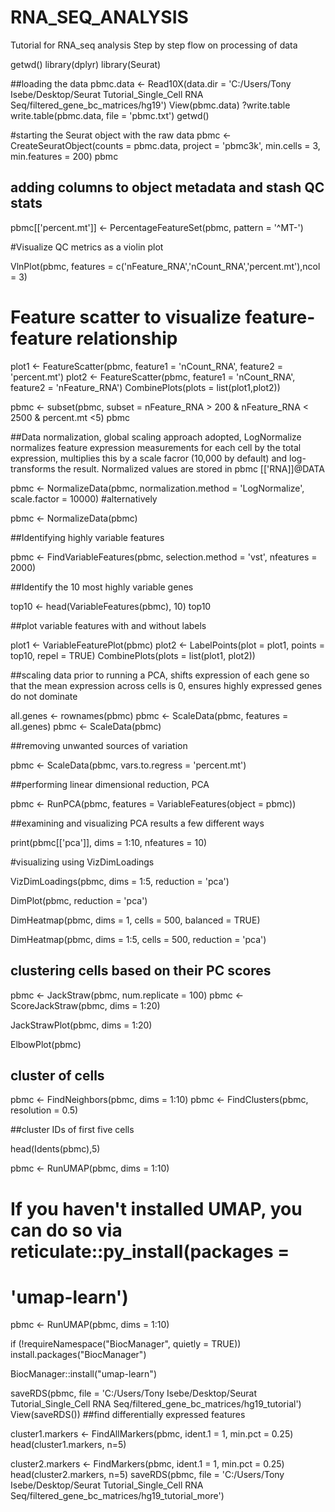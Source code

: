 # RNA_SEQ_ANALYSIS
Tutorial for RNA_seq analysis
Step by step flow on processing of data

getwd()
library(dplyr)
library(Seurat)

##loading the data
pbmc.data <- Read10X(data.dir = 'C:/Users/Tony Isebe/Desktop/Seurat Tutorial_Single_Cell RNA Seq/filtered_gene_bc_matrices/hg19')
View(pbmc.data)
?write.table
write.table(pbmc.data, file = 'pbmc.txt')
getwd()

#starting the Seurat object with the raw data
pbmc <- CreateSeuratObject(counts = pbmc.data, project = 'pbmc3k', min.cells = 3, 
                           min.features = 200)
pbmc

## adding columns to object metadata and stash QC stats

pbmc[['percent.mt']] <- PercentageFeatureSet(pbmc, pattern = '^MT-')

#Visualize QC metrics as a violin plot

VlnPlot(pbmc, features = c('nFeature_RNA','nCount_RNA','percent.mt'),ncol = 3)

# Feature scatter to visualize feature-feature relationship

plot1 <- FeatureScatter(pbmc, feature1 = 'nCount_RNA', feature2 = 'percent.mt')
plot2 <- FeatureScatter(pbmc, feature1 = 'nCount_RNA', feature2 = 'nFeature_RNA')
CombinePlots(plots = list(plot1,plot2))

pbmc <- subset(pbmc, subset = nFeature_RNA > 200 & nFeature_RNA < 2500 & percent.mt <5)
pbmc

##Data normalization, global scaling approach adopted, LogNormalize normalizes feature expression measurements for each cell by the total expression, multiplies this by a scale facror (10,000 by default) and log-transforms the result. Normalized values are stored in pbmc [['RNA]]@DATA

pbmc <- NormalizeData(pbmc, normalization.method = 'LogNormalize', scale.factor = 10000)
 #alternatively

pbmc <- NormalizeData(pbmc)

##Identifying highly variable features

pbmc <- FindVariableFeatures(pbmc, selection.method = 'vst', nfeatures = 2000)


##Identify the 10 most highly variable genes

top10 <- head(VariableFeatures(pbmc), 10)
top10


##plot variable features with and without labels

plot1 <- VariableFeaturePlot(pbmc)
plot2 <- LabelPoints(plot = plot1, points = top10, repel = TRUE)
CombinePlots(plots = list(plot1, plot2))

##scaling data prior to running a PCA, shifts expression of each gene so that the mean expression across cells is 0, ensures highly expressed genes do not dominate

all.genes <- rownames(pbmc)
pbmc <- ScaleData(pbmc, features = all.genes)
pbmc <- ScaleData(pbmc)

##removing unwanted sources of variation 

pbmc <- ScaleData(pbmc, vars.to.regress = 'percent.mt')

##performing linear dimensional reduction, PCA

pbmc <- RunPCA(pbmc, features = VariableFeatures(object = pbmc))

##examining and visualizing PCA results a few different ways

print(pbmc[['pca']], dims = 1:10, nfeatures = 10)


#visualizing using VizDimLoadings

VizDimLoadings(pbmc, dims = 1:5, reduction = 'pca')

DimPlot(pbmc, reduction = 'pca')

DimHeatmap(pbmc, dims = 1, cells = 500, balanced = TRUE)


DimHeatmap(pbmc, dims = 1:5, cells = 500, reduction = 'pca')

## clustering  cells based on their PC scores

pbmc <- JackStraw(pbmc, num.replicate = 100)
pbmc <- ScoreJackStraw(pbmc, dims = 1:20)

JackStrawPlot(pbmc, dims = 1:20)

ElbowPlot(pbmc)
## cluster of cells

pbmc <- FindNeighbors(pbmc, dims = 1:10)
pbmc <- FindClusters(pbmc, resolution = 0.5)

##cluster IDs of first five cells

head(Idents(pbmc),5)


pbmc <- RunUMAP(pbmc, dims = 1:10)
# If you haven't installed UMAP, you can do so via reticulate::py_install(packages =
# 'umap-learn')
pbmc <- RunUMAP(pbmc, dims = 1:10)


if (!requireNamespace("BiocManager", quietly = TRUE))
  install.packages("BiocManager")

BiocManager::install("umap-learn")


saveRDS(pbmc, file = 'C:/Users/Tony Isebe/Desktop/Seurat Tutorial_Single_Cell RNA Seq/filtered_gene_bc_matrices/hg19_tutorial')
View(saveRDS())
##find differentially expressed features

cluster1.markers <- FindAllMarkers(pbmc, ident.1 = 1, min.pct = 0.25)
head(cluster1.markers, n=5)

cluster2.markers <- FindMarkers(pbmc, ident.1 = 1, min.pct = 0.25)
head(cluster2.markers, n=5)
saveRDS(pbmc, file = 'C:/Users/Tony Isebe/Desktop/Seurat Tutorial_Single_Cell RNA Seq/filtered_gene_bc_matrices/hg19_tutorial_more')
